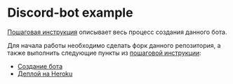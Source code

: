 # Discord-bot example

[Пошаговая инструкция](stepbystep) описывает весь процесс создания данного бота.

Для начала работы необходимо сделать форк данного репозитория, а также выполнить следующие пункты из [пошаговой инструкции](stepbystep):
- [Создание бота](stepbystep#создание-бота)
- [Деплой на Heroku](stepbystep#деплой-на-heroku)
